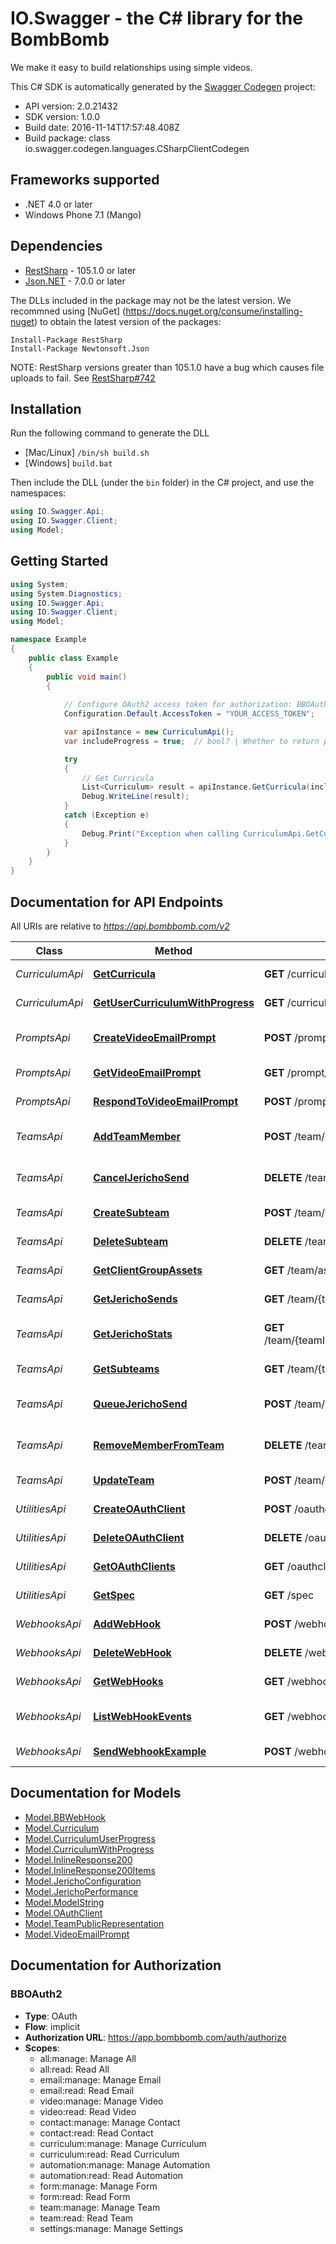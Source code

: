 # IO.Swagger - the C# library for the BombBomb

We make it easy to build relationships using simple videos.

This C# SDK is automatically generated by the [Swagger Codegen](https://github.com/swagger-api/swagger-codegen) project:

- API version: 2.0.21432
- SDK version: 1.0.0
- Build date: 2016-11-14T17:57:48.408Z
- Build package: class io.swagger.codegen.languages.CSharpClientCodegen

## Frameworks supported
- .NET 4.0 or later
- Windows Phone 7.1 (Mango)

## Dependencies
- [RestSharp](https://www.nuget.org/packages/RestSharp) - 105.1.0 or later
- [Json.NET](https://www.nuget.org/packages/Newtonsoft.Json/) - 7.0.0 or later

The DLLs included in the package may not be the latest version. We recommned using [NuGet] (https://docs.nuget.org/consume/installing-nuget) to obtain the latest version of the packages:
```
Install-Package RestSharp
Install-Package Newtonsoft.Json
```

NOTE: RestSharp versions greater than 105.1.0 have a bug which causes file uploads to fail. See [RestSharp#742](https://github.com/restsharp/RestSharp/issues/742)

## Installation
Run the following command to generate the DLL
- [Mac/Linux] `/bin/sh build.sh`
- [Windows] `build.bat`

Then include the DLL (under the `bin` folder) in the C# project, and use the namespaces:
```csharp
using IO.Swagger.Api;
using IO.Swagger.Client;
using Model;
```

## Getting Started

```csharp
using System;
using System.Diagnostics;
using IO.Swagger.Api;
using IO.Swagger.Client;
using Model;

namespace Example
{
    public class Example
    {
        public void main()
        {
            
            // Configure OAuth2 access token for authorization: BBOAuth2
            Configuration.Default.AccessToken = "YOUR_ACCESS_TOKEN";

            var apiInstance = new CurriculumApi();
            var includeProgress = true;  // bool? | Whether to return progress with the curriculum. (optional) 

            try
            {
                // Get Curricula
                List<Curriculum> result = apiInstance.GetCurricula(includeProgress);
                Debug.WriteLine(result);
            }
            catch (Exception e)
            {
                Debug.Print("Exception when calling CurriculumApi.GetCurricula: " + e.Message );
            }
        }
    }
}
```

<a name="documentation-for-api-endpoints"></a>
## Documentation for API Endpoints

All URIs are relative to *https://api.bombbomb.com/v2*

Class | Method | HTTP request | Description
------------ | ------------- | ------------- | -------------
*CurriculumApi* | [**GetCurricula**](docs/CurriculumApi.md#getcurricula) | **GET** /curricula/ | Get Curricula
*CurriculumApi* | [**GetUserCurriculumWithProgress**](docs/CurriculumApi.md#getusercurriculumwithprogress) | **GET** /curriculum/getForUserWithProgress | Get Detailed For User
*PromptsApi* | [**CreateVideoEmailPrompt**](docs/PromptsApi.md#createvideoemailprompt) | **POST** /prompt | Prompts user to send a video
*PromptsApi* | [**GetVideoEmailPrompt**](docs/PromptsApi.md#getvideoemailprompt) | **GET** /prompt/{id} | Gets a prompt
*PromptsApi* | [**RespondToVideoEmailPrompt**](docs/PromptsApi.md#respondtovideoemailprompt) | **POST** /prompt/{id}/response | Respond to a prompt
*TeamsApi* | [**AddTeamMember**](docs/TeamsApi.md#addteammember) | **POST** /team/{teamId}/member | Add Member to Team
*TeamsApi* | [**CancelJerichoSend**](docs/TeamsApi.md#canceljerichosend) | **DELETE** /team/{teamId}/jericho/{jerichoId} | Cancel a Jericho Send
*TeamsApi* | [**CreateSubteam**](docs/TeamsApi.md#createsubteam) | **POST** /team/{teamId}/subteam | Add a Subteam
*TeamsApi* | [**DeleteSubteam**](docs/TeamsApi.md#deletesubteam) | **DELETE** /team/{teamId}/subteam | Delete Subteam
*TeamsApi* | [**GetClientGroupAssets**](docs/TeamsApi.md#getclientgroupassets) | **GET** /team/assets/ | Lists team assets
*TeamsApi* | [**GetJerichoSends**](docs/TeamsApi.md#getjerichosends) | **GET** /team/{teamId}/jericho | List Jericho Sends
*TeamsApi* | [**GetJerichoStats**](docs/TeamsApi.md#getjerichostats) | **GET** /team/{teamId}/jericho/{jerichoId}/performance | Gets Jericho performance statistics
*TeamsApi* | [**GetSubteams**](docs/TeamsApi.md#getsubteams) | **GET** /team/{teamId}/subteam | List Subteams
*TeamsApi* | [**QueueJerichoSend**](docs/TeamsApi.md#queuejerichosend) | **POST** /team/{teamId}/jericho | Creates a Jericho send.
*TeamsApi* | [**RemoveMemberFromTeam**](docs/TeamsApi.md#removememberfromteam) | **DELETE** /team/{teamId}/member/{userId} | Remove Member from Team
*TeamsApi* | [**UpdateTeam**](docs/TeamsApi.md#updateteam) | **POST** /team/{teamId} | Update a team
*UtilitiesApi* | [**CreateOAuthClient**](docs/UtilitiesApi.md#createoauthclient) | **POST** /oauthclient | Create an OAuth Client
*UtilitiesApi* | [**DeleteOAuthClient**](docs/UtilitiesApi.md#deleteoauthclient) | **DELETE** /oauthclient/{id} | Delete an OAuth Client
*UtilitiesApi* | [**GetOAuthClients**](docs/UtilitiesApi.md#getoauthclients) | **GET** /oauthclient | Lists OAuth Clients
*UtilitiesApi* | [**GetSpec**](docs/UtilitiesApi.md#getspec) | **GET** /spec | Describes this api
*WebhooksApi* | [**AddWebHook**](docs/WebhooksApi.md#addwebhook) | **POST** /webhook | Add Webhook
*WebhooksApi* | [**DeleteWebHook**](docs/WebhooksApi.md#deletewebhook) | **DELETE** /webhook/{hookId} | Deletes Webhook
*WebhooksApi* | [**GetWebHooks**](docs/WebhooksApi.md#getwebhooks) | **GET** /webhook/ | Lists Webhooks
*WebhooksApi* | [**ListWebHookEvents**](docs/WebhooksApi.md#listwebhookevents) | **GET** /webhook/events | Describe WebHook Events
*WebhooksApi* | [**SendWebhookExample**](docs/WebhooksApi.md#sendwebhookexample) | **POST** /webhook/test | Sends test Webhook


<a name="documentation-for-models"></a>
## Documentation for Models

 - [Model.BBWebHook](docs/BBWebHook.md)
 - [Model.Curriculum](docs/Curriculum.md)
 - [Model.CurriculumUserProgress](docs/CurriculumUserProgress.md)
 - [Model.CurriculumWithProgress](docs/CurriculumWithProgress.md)
 - [Model.InlineResponse200](docs/InlineResponse200.md)
 - [Model.InlineResponse200Items](docs/InlineResponse200Items.md)
 - [Model.JerichoConfiguration](docs/JerichoConfiguration.md)
 - [Model.JerichoPerformance](docs/JerichoPerformance.md)
 - [Model.ModelString](docs/ModelString.md)
 - [Model.OAuthClient](docs/OAuthClient.md)
 - [Model.TeamPublicRepresentation](docs/TeamPublicRepresentation.md)
 - [Model.VideoEmailPrompt](docs/VideoEmailPrompt.md)


## Documentation for Authorization

### BBOAuth2

- **Type**: OAuth
- **Flow**: implicit
- **Authorization URL**: https://app.bombbomb.com/auth/authorize
- **Scopes**: 
  - all:manage: Manage All
  - all:read: Read All
  - email:manage: Manage Email
  - email:read: Read Email
  - video:manage: Manage Video
  - video:read: Read Video
  - contact:manage: Manage Contact
  - contact:read: Read Contact
  - curriculum:manage: Manage Curriculum
  - curriculum:read: Read Curriculum
  - automation:manage: Manage Automation
  - automation:read: Read Automation
  - form:manage: Manage Form
  - form:read: Read Form
  - team:manage: Manage Team
  - team:read: Read Team
  - settings:manage: Manage Settings

